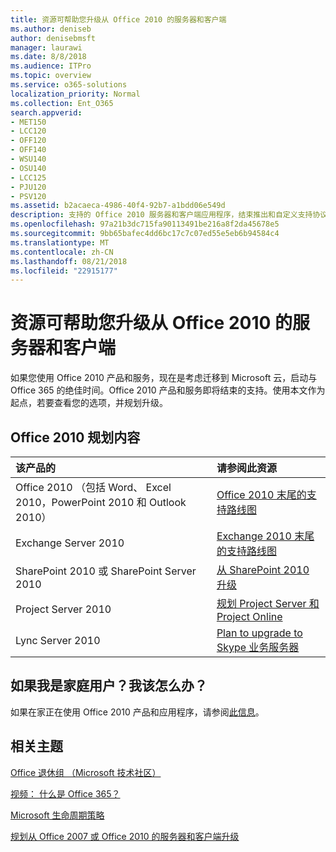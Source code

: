 ```yaml
---
title: 资源可帮助您升级从 Office 2010 的服务器和客户端
ms.author: deniseb
author: denisebmsft
manager: laurawi
ms.date: 8/8/2018
ms.audience: ITPro
ms.topic: overview
ms.service: o365-solutions
localization_priority: Normal
ms.collection: Ent_O365
search.appverid:
- MET150
- LCC120
- OFF120
- OFF140
- WSU140
- OSU140
- LCC125
- PJU120
- PSV120
ms.assetid: b2acaeca-4986-40f4-92b7-a1bdd06e549d
description: 支持的 Office 2010 服务器和客户端应用程序，结束推出和自定义支持协议不可用。使用本文启动现在规划您的升级。
ms.openlocfilehash: 97a21b3dc715fa90113491be216a8f2da45678e5
ms.sourcegitcommit: 9bb65bafec4dd6bc17c7c07ed55e5eb6b94584c4
ms.translationtype: MT
ms.contentlocale: zh-CN
ms.lasthandoff: 08/21/2018
ms.locfileid: "22915177"
---
```

# <a name="resources-to-help-you-upgrade-from-office-2010-servers-and-clients"></a>资源可帮助您升级从 Office 2010 的服务器和客户端

如果您使用 Office 2010 产品和服务，现在是考虑迁移到 Microsoft 云，启动与 Office 365 的绝佳时间。Office 2010 产品和服务即将结束的支持。使用本文作为起点，若要查看您的选项，并规划升级。
      
## <a name="office-2010-planning-content"></a>Office 2010 规划内容
  
|**该产品的**|**请参阅此资源**|
|:-----|:-----|
|Office 2010 （包括 Word、 Excel 2010，PowerPoint 2010 和 Outlook 2010）  <br/> |[Office 2010 末尾的支持路线图](https://docs.microsoft.com/DeployOffice/office-2010-end-support-roadmap) <br/> |
|Exchange Server 2010  <br/> |[Exchange 2010 末尾的支持路线图](exchange-2010-end-of-support.md) <br/> |
|SharePoint 2010 或 SharePoint Server 2010  <br/> |[从 SharePoint 2010 升级](upgrade-from-sharepoint-2010.md) <br/> |
|Project Server 2010 </br> | [规划 Project Server 和 Project Online](https://docs.microsoft.com/project/planning-project-server-and-project-online-for-technical-decision-makers) </br> |
|Lync Server 2010 </br> | [Plan to upgrade to Skype 业务服务器](https://docs.microsoft.com/skypeforbusiness/plan-your-deployment/upgrade) </br> |
    
## <a name="what-if-im-a-home-user-what-do-i-do"></a>如果我是家庭用户？我该怎么办？

如果在家正在使用 Office 2010 产品和应用程序，请参阅[此信息](plan-upgrade-previous-versions-office.md#im-a-home-user-what-do-i-do)。

## <a name="related-topics"></a>相关主题

[Office 退休组 （Microsoft 技术社区）](https://go.microsoft.com/fwlink/?linkid=842065)
  
[视频： 什么是 Office 365？](https://support.office.com/article/847caf12-2589-452c-8aca-1c009797678b.aspx)
  
[Microsoft 生命周期策略](https://go.microsoft.com/fwlink/?linkid=865200)

[规划从 Office 2007 或 Office 2010 的服务器和客户端升级](plan-upgrade-previous-versions-office.md)

